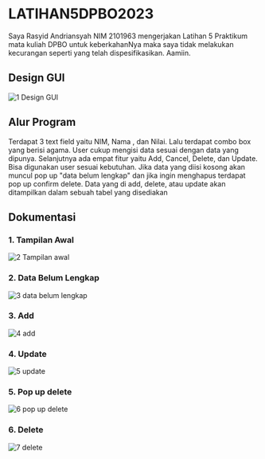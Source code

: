 # LATIHAN5DPBO2023
Saya Rasyid Andriansyah NIM 2101963 mengerjakan Latihan 5 Praktikum mata kuliah DPBO untuk keberkahanNya maka saya tidak melakukan kecurangan seperti yang telah dispesifikasikan. Aamiin.

## Design GUI
![1  Design GUI](https://user-images.githubusercontent.com/100756215/226523362-48ae4535-7050-45e1-ad3c-87ab42b652df.png)


## Alur Program
Terdapat 3 text field yaitu NIM, Nama , dan Nilai. Lalu terdapat combo box yang berisi agama. User cukup mengisi data sesuai dengan data yang dipunya. Selanjutnya ada empat fitur yaitu Add, Cancel, Delete, dan Update. Bisa digunakan user sesuai kebutuhan. Jika data yang diisi kosong akan muncul pop up "data belum lengkap" dan jika ingin menghapus terdapat pop up confirm delete. Data yang di add, delete, atau update akan ditampilkan dalam sebuah tabel yang disediakan

## Dokumentasi

### 1. Tampilan Awal
![2  Tampilan awal](https://user-images.githubusercontent.com/100756215/226524426-b07489ff-4faa-48e4-adc2-149f4010afde.png)


### 2. Data Belum Lengkap
![3  data belum lengkap](https://user-images.githubusercontent.com/100756215/226524444-9e9d1ad3-18fa-491d-96cb-3dd85eb3a6bd.png)


### 3. Add
![4  add](https://user-images.githubusercontent.com/100756215/226524467-763f982d-7fa9-4094-b38c-3d6598f30652.png)


### 4. Update
![5  update](https://user-images.githubusercontent.com/100756215/226524483-5651e77d-102a-4a75-b1b3-9cb075cecfaa.png)


### 5. Pop up delete
![6  pop up delete](https://user-images.githubusercontent.com/100756215/226524507-83cc502b-ec30-40c5-802b-58129e505f63.png)


### 6. Delete
![7  delete](https://user-images.githubusercontent.com/100756215/226524520-b41ab1ce-811f-4103-b7a5-11af0b6453da.png)
